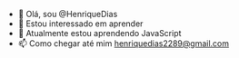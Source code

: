 - 👋 Olá, sou @HenriqueDias
- 👀 Estou interessado em aprender 
- 🌱 Atualmente estou aprendendo JavaScript
- 📫 Como chegar até mim henriquedias2289@gmail.com

<!---
Henrique2289/Henrique2289 is a ✨ special ✨ repository because its `README.md` (this file) appears on your GitHub profile.
You can click the Preview link to take a look at your changes.
--->
